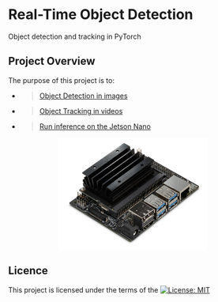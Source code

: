# Real-Time Object Detection
Object detection and tracking in PyTorch 

## Project Overview
The purpose of this project is to:

* >[Object Detection in images](https://github.com/nalbert9/Real-Time-Object-Detection/tree/master/Object_Detection)

* >[Object Tracking in videos](https://github.com/nalbert9/Real-Time-Object-Detection/tree/master/Object_Tracking)

* >[Run inference on the Jetson Nano](https://developer.nvidia.com/embedded/jetson-nano-developer-kit)

<p align="center"> <img src="Images/Jetson-Nano.jpg" align="middle" alt="Jetson_Nano" width="300px"> </p> 

## Licence
This project is licensed under the terms of the [![License: MIT](https://img.shields.io/badge/License-MIT-yellow.svg)](https://opensource.org/licenses/MIT)
